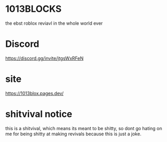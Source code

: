 # 1013BLOCKS
the ebst roblox reviavl in the whole world ever
# Discord
https://discord.gg/invite/jtgsWxRFeN
# site
https://1013blox.pages.dev/
# shitvival notice
this is a shitvival, which means its meant to be shitty, so dont go hating on me for being shitty at making revivals because this is just a joke.
